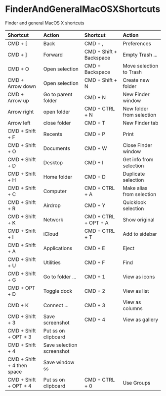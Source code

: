 # FinderAndGeneralMacOSXShortcuts
Finder and general MacOS X shortcuts

| Shortcut              | Action              | Shortcut                | Action                    |
| :-------------------- | :------------------ | :---------------------- | :------------------------ |
| CMD + [               | Back                | CMD + ,                 | Preferences               |
| CMD + ]               | Forward             | CMD + Shift + Backspace | Empty Trash ...           |
| CMD + O               | Open selection      | CMD + Backspace         | Move selection to Trash   |
| CMD + Arrow down      | Open selection      | CMD + Shift + N         | Create new folder         |
| CMD + Arrow up        | Go to parent folder | CMD + N                 | New Finder window         |
| Arrow right           | open folder         | CMD + CTRL + N          | New folder from selection |
| Arrow left            | close folder        | CMD + T                 | New Finder tab            |
| CMD + Shift + F       | Recents             | CMD + P                 | Print                     |
| CMD + Shift + O       | Documents           | CMD + W                 | Close Finder window       |
| CMD + Shift + D       | Desktop             | CMD + I                 | Get info from selection   |
| CMD + Shift + H       | Home folder         | CMD + D                 | Duplicate selection       |
| CMD + Shift + C       | Computer            | CMD + CTRL + A          | Make alias from selection |
| CMD + Shift + R       | Airdrop             | CMD + Y                 | Quicklook selection       |
| CMD + Shift + K       | Network             | CMD + CTRL + OPT + A    | Show original             |
| CMD + Shift + I       | iCloud              | CMD + CTRL + T          | Add to sidebar            |
| CMD + Shift + A       | Applications        | CMD + E                 | Eject                     |
| CMD + Shift + U       | Utilities           | CMD + F                 | Find                      |
| CMD + Shift + G       | Go to folder ...    | CMD + 1                 | View as icons             |
| CMD + OPT + D         | Toggle dock         | CMD + 2                 | View as list              |
| CMD + K               | Connect ...         | CMD + 3                 | View as columns           |
| CMD + Shift + 3       | Save screenshot     | CMD + 4                 | View as gallery           |
| CMD + Shift + OPT + 3 | Put ss on clipboard |
| CMD + Shift + 4       | Save selection screenshot |
| CMD + Shift + 4 then space | Save window ss |
| CMD + Shift + OPT + 4 | Put ss on clipboard | CMD + CTRL + 0          | Use Groups                |
